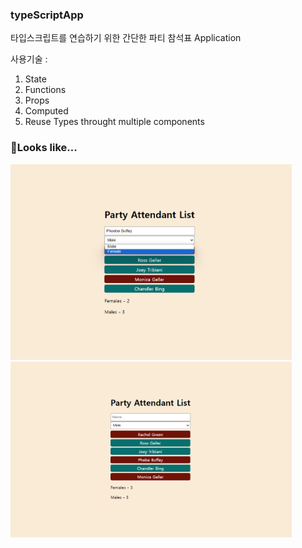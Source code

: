 ### typeScriptApp

타입스크립트를 연습하기 위한 간단한 파티 참석표 Application

사용기술 : 
1. State
2. Functions
3. Props
4. Computed
5. Reuse Types throught multiple components

### 🥸Looks like...
<img src="https://github.com/kaleb96/typeScriptApp/blob/main/partyAttendant.png" width="450px">
<img src="https://github.com/kaleb96/typeScriptApp/blob/main/partyAttendant2.png" width="450px">
